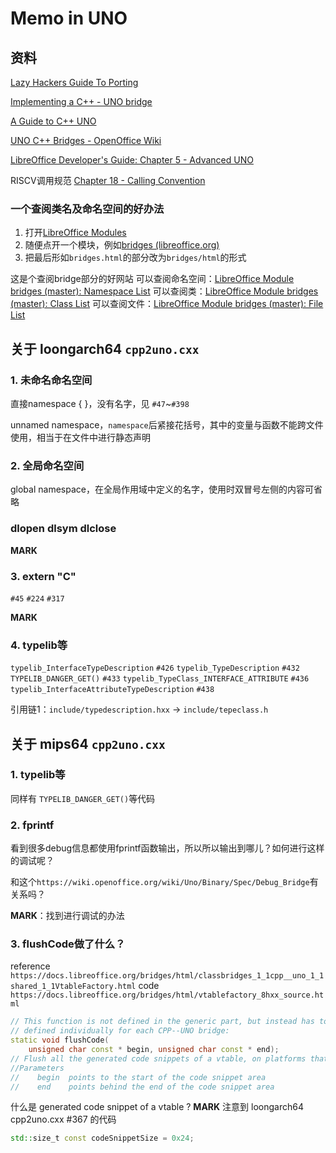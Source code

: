 
# Memo in UNO

## 资料

[Lazy Hackers Guide To Porting](https://wiki.openoffice.org/wiki/Lazy_Hackers_Guide_To_Porting)

[Implementing a C++ - UNO bridge](https://svn.apache.org/repos/asf/openoffice/ooo-site/trunk/content/udk/cpp/man/cpp_bridges.html)

[A Guide to C++ UNO](https://svn.apache.org/repos/asf/openoffice/ooo-site/trunk/content/udk/cpp/man/tutorial/unointro.html)

[UNO C++ Bridges - OpenOffice Wiki](https://wiki.openoffice.org/wiki/Documentation/DevGuide/AdvUNO/UNO_C%2B%2B_Bridges)

[LibreOffice Developer's Guide: Chapter 5 - Advanced UNO](https://wiki.documentfoundation.org/Documentation/DevGuide/Advanced_UNO#UNO_C.2B.2B_Bridges)

RISCV调用规范
[Chapter 18 - Calling Convention](https://riscv.org/wp-content/uploads/2015/01/riscv-calling.pdf)

### 一个查阅类名及命名空间的好办法

1. 打开[LibreOffice Modules](https://docs.libreoffice.org/)
2. 随便点开一个模块，例如[bridges (libreoffice.org)](https://docs.libreoffice.org/bridges.html)
3. 把最后形如`bridges.html`的部分改为`bridges/html`的形式

这是个查阅bridge部分的好网站
可以查阅命名空间：[LibreOffice Module bridges (master): Namespace List](https://docs.libreoffice.org/bridges/html/namespaces.html)
可以查阅类：[LibreOffice Module bridges (master): Class List](https://docs.libreoffice.org/bridges/html/annotated.html)
可以查阅文件：[LibreOffice Module bridges (master): File List](https://docs.libreoffice.org/bridges/html/files.html)

## 关于 loongarch64 `cpp2uno.cxx`

### 1. 未命名命名空间

直接namespace { }，没有名字，见  `#47`~`#398`

unnamed namespace，`namespace`后紧接花括号，其中的变量与函数不能跨文件使用，相当于在文件中进行静态声明

### 2. 全局命名空间

global namespace，在全局作用域中定义的名字，使用时双冒号左侧的内容可省略

### dlopen dlsym dlclose

**MARK**

### 3. extern "C"

`#45` `#224` `#317`

**MARK**

### 4. typelib等

`typelib_InterfaceTypeDescription` `#426`
`typelib_TypeDescription` `#432`
`TYPELIB_DANGER_GET()` `#433`
`typelib_TypeClass_INTERFACE_ATTRIBUTE` `#436`
`typelib_InterfaceAttributeTypeDescription` `#438`

引用链1：`include/typedescription.hxx` -> `include/tepeclass.h`

## 关于 mips64 `cpp2uno.cxx`

### 1. typelib等

同样有 `TYPELIB_DANGER_GET()`等代码

### 2. fprintf

看到很多debug信息都使用fprintf函数输出，所以所以输出到哪儿？如何进行这样的调试呢？

和这个`https://wiki.openoffice.org/wiki/Uno/Binary/Spec/Debug_Bridge`有关系吗？

**MARK**：找到进行调试的办法

### 3. flushCode做了什么？

reference `https://docs.libreoffice.org/bridges/html/classbridges_1_1cpp__uno_1_1shared_1_1VtableFactory.html`
code `https://docs.libreoffice.org/bridges/html/vtablefactory_8hxx_source.html`

```c++
// This function is not defined in the generic part, but instead has to be
// defined individually for each CPP--UNO bridge:
static void flushCode(
    unsigned char const * begin, unsigned char const * end);
// Flush all the generated code snippets of a vtable, on platforms that require it.
//Parameters
//    begin  points to the start of the code snippet area
//    end    points behind the end of the code snippet area
```

什么是 generated code snippet of a vtable ? **MARK**
注意到 loongarch64 cpp2uno.cxx #367 的代码

```c++
std::size_t const codeSnippetSize = 0x24;
```
